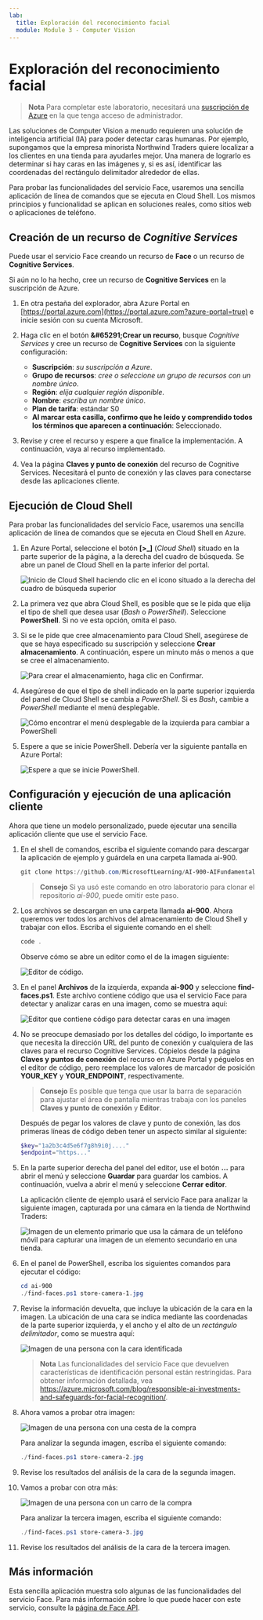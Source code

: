 ```yaml
---
lab:
  title: Exploración del reconocimiento facial
  module: Module 3 - Computer Vision
---
```


# <a name="explore-face-recognition"></a>Exploración del reconocimiento facial

> **Nota** Para completar este laboratorio, necesitará una [suscripción de Azure](https://azure.microsoft.com/free?azure-portal=true) en la que tenga acceso de administrador.

Las soluciones de Computer Vision a menudo requieren una solución de inteligencia artificial (IA) para poder detectar caras humanas. Por ejemplo, supongamos que la empresa minorista Northwind Traders quiere localizar a los clientes en una tienda para ayudarles mejor. Una manera de lograrlo es determinar si hay caras en las imágenes y, si es así, identificar las coordenadas del rectángulo delimitador alrededor de ellas.

Para probar las funcionalidades del servicio Face, usaremos una sencilla aplicación de línea de comandos que se ejecuta en Cloud Shell. Los mismos principios y funcionalidad se aplican en soluciones reales, como sitios web o aplicaciones de teléfono.

## <a name="create-a-cognitive-services-resource"></a>Creación de un recurso de *Cognitive Services*

Puede usar el servicio Face creando un recurso de **Face** o un recurso de **Cognitive Services**.

Si aún no lo ha hecho, cree un recurso de **Cognitive Services** en la suscripción de Azure.

1. En otra pestaña del explorador, abra Azure Portal en [https://portal.azure.com](https://portal.azure.com?azure-portal=true) e inicie sesión con su cuenta Microsoft.

1. Haga clic en el botón **&amp;#65291;Crear un recurso**, busque *Cognitive Services* y cree un recurso de **Cognitive Services** con la siguiente configuración:
    - **Suscripción**: *su suscripción a Azure*.
    - **Grupo de recursos**: *cree o seleccione un grupo de recursos con un nombre único*.
    - **Región**: *elija cualquier región disponible*.
    - **Nombre**: *escriba un nombre único*.
    - **Plan de tarifa**: estándar S0
    - **Al marcar esta casilla, confirmo que he leído y comprendido todos los términos que aparecen a continuación**: Seleccionado.

1. Revise y cree el recurso y espere a que finalice la implementación. A continuación, vaya al recurso implementado.

1. Vea la página **Claves y punto de conexión** del recurso de Cognitive Services. Necesitará el punto de conexión y las claves para conectarse desde las aplicaciones cliente.

## <a name="run-cloud-shell"></a>Ejecución de Cloud Shell

Para probar las funcionalidades del servicio Face, usaremos una sencilla aplicación de línea de comandos que se ejecuta en Cloud Shell en Azure. 

1. En Azure Portal, seleccione el botón **[>_]** (*Cloud Shell*) situado en la parte superior de la página, a la derecha del cuadro de búsqueda. Se abre un panel de Cloud Shell en la parte inferior del portal. 

    ![Inicio de Cloud Shell haciendo clic en el icono situado a la derecha del cuadro de búsqueda superior](media/create-face-solutions/powershell-portal-guide-1.png)

1. La primera vez que abra Cloud Shell, es posible que se le pida que elija el tipo de shell que desea usar (*Bash* o *PowerShell*). Seleccione **PowerShell**. Si no ve esta opción, omita el paso.  

1. Si se le pide que cree almacenamiento para Cloud Shell, asegúrese de que se haya especificado su suscripción y seleccione **Crear almacenamiento**. A continuación, espere un minuto más o menos a que se cree el almacenamiento.

    ![Para crear el almacenamiento, haga clic en Confirmar.](media/create-face-solutions/powershell-portal-guide-2.png)       

1. Asegúrese de que el tipo de shell indicado en la parte superior izquierda del panel de Cloud Shell se cambia a *PowerShell*. Si es *Bash*, cambie a *PowerShell* mediante el menú desplegable.

    ![Cómo encontrar el menú desplegable de la izquierda para cambiar a PowerShell](media/create-face-solutions/powershell-portal-guide-3.png) 

1. Espere a que se inicie PowerShell. Debería ver la siguiente pantalla en Azure Portal:  

    ![Espere a que se inicie PowerShell.](media/create-face-solutions/powershell-prompt.png)

## <a name="configure-and-run-a-client-application"></a>Configuración y ejecución de una aplicación cliente

Ahora que tiene un modelo personalizado, puede ejecutar una sencilla aplicación cliente que use el servicio Face.

1. En el shell de comandos, escriba el siguiente comando para descargar la aplicación de ejemplo y guárdela en una carpeta llamada ai-900.

    ```PowerShell
    git clone https://github.com/MicrosoftLearning/AI-900-AIFundamentals ai-900
    ```

    > **Consejo** Si ya usó este comando en otro laboratorio para clonar el repositorio *ai-900*, puede omitir este paso.

1. Los archivos se descargan en una carpeta llamada **ai-900**. Ahora queremos ver todos los archivos del almacenamiento de Cloud Shell y trabajar con ellos. Escriba el siguiente comando en el shell:

     ```PowerShell
    code .
    ```

    Observe cómo se abre un editor como el de la imagen siguiente: 

    ![Editor de código.](media/create-face-solutions/powershell-portal-guide-4.png) 

1. En el panel **Archivos** de la izquierda, expanda **ai-900** y seleccione **find-faces.ps1**. Este archivo contiene código que usa el servicio Face para detectar y analizar caras en una imagen, como se muestra aquí:

    ![Editor que contiene código para detectar caras en una imagen](media/create-face-solutions/find-faces-code.png)

1. No se preocupe demasiado por los detalles del código, lo importante es que necesita la dirección URL del punto de conexión y cualquiera de las claves para el recurso Cognitive Services. Cópielos desde la página **Claves y puntos de conexión** del recurso en Azure Portal y péguelos en el editor de código, pero reemplace los valores de marcador de posición **YOUR_KEY** y **YOUR_ENDPOINT**, respectivamente.

    > **Consejo** Es posible que tenga que usar la barra de separación para ajustar el área de pantalla mientras trabaja con los paneles **Claves y punto de conexión** y **Editor**.

    Después de pegar los valores de clave y punto de conexión, las dos primeras líneas de código deben tener un aspecto similar al siguiente:

    ```PowerShell
    $key="1a2b3c4d5e6f7g8h9i0j...."    
    $endpoint="https..."
    ```

1. En la parte superior derecha del panel del editor, use el botón **...** para abrir el menú y seleccione **Guardar** para guardar los cambios. A continuación, vuelva a abrir el menú y seleccione **Cerrar editor**.

    La aplicación cliente de ejemplo usará el servicio Face para analizar la siguiente imagen, capturada por una cámara en la tienda de Northwind Traders:

    ![Imagen de un elemento primario que usa la cámara de un teléfono móvil para capturar una imagen de un elemento secundario en una tienda.](media/create-face-solutions/store-camera-1.jpg)

1. En el panel de PowerShell, escriba los siguientes comandos para ejecutar el código:

    ```PowerShell
    cd ai-900
    ./find-faces.ps1 store-camera-1.jpg
    ```

1. Revise la información devuelta, que incluye la ubicación de la cara en la imagen. La ubicación de una cara se indica mediante las coordenadas de la parte superior izquierda, y el ancho y el alto de un *rectángulo delimitador*, como se muestra aquí:

    ![Imagen de una persona con la cara identificada](media/create-face-solutions/store-camera-1-face.jpg)

    >**Nota** Las funcionalidades del servicio Face que devuelven características de identificación personal están restringidas. Para obtener información detallada, vea https://azure.microsoft.com/blog/responsible-ai-investments-and-safeguards-for-facial-recognition/.

1. Ahora vamos a probar otra imagen:

    ![Imagen de una persona con una cesta de la compra](media/create-face-solutions/store-camera-2.jpg)

    Para analizar la segunda imagen, escriba el siguiente comando:

    ```PowerShell
    ./find-faces.ps1 store-camera-2.jpg
    ```

1. Revise los resultados del análisis de la cara de la segunda imagen.

1. Vamos a probar con otra más:

    ![Imagen de una persona con un carro de la compra](media/create-face-solutions/store-camera-3.jpg)

    Para analizar la tercera imagen, escriba el siguiente comando:

    ```PowerShell
    ./find-faces.ps1 store-camera-3.jpg
    ```

1. Revise los resultados del análisis de la cara de la tercera imagen.

## <a name="learn-more"></a>Más información

Esta sencilla aplicación muestra solo algunas de las funcionalidades del servicio Face. Para más información sobre lo que puede hacer con este servicio, consulte la [página de Face API](https://azure.microsoft.com/services/cognitive-services/face/).
